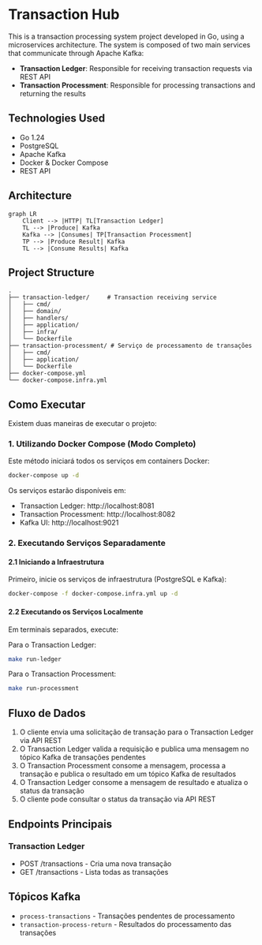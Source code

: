 # Transaction Hub

This is a transaction processing system project developed in Go, using a microservices architecture. The system is composed of two main services that communicate through Apache Kafka:

- **Transaction Ledger**: Responsible for receiving transaction requests via REST API
- **Transaction Processment**: Responsible for processing transactions and returning the results

## Technologies Used

- Go 1.24
- PostgreSQL
- Apache Kafka
- Docker & Docker Compose
- REST API

## Architecture

```mermaid
graph LR
    Client --> |HTTP| TL[Transaction Ledger]
    TL --> |Produce| Kafka
    Kafka --> |Consumes| TP[Transaction Processment]
    TP --> |Produce Result| Kafka
    TL --> |Consume Results| Kafka
```

## Project Structure

```
.
├── transaction-ledger/     # Transaction receiving service
│   ├── cmd/
│   ├── domain/
│   ├── handlers/
│   ├── application/
│   ├── infra/
│   └── Dockerfile
├── transaction-processment/ # Serviço de processamento de transações
│   ├── cmd/
│   ├── application/
│   └── Dockerfile
├── docker-compose.yml
└── docker-compose.infra.yml
```

## Como Executar

Existem duas maneiras de executar o projeto:

### 1. Utilizando Docker Compose (Modo Completo)

Este método iniciará todos os serviços em containers Docker:

```bash
docker-compose up -d
```

Os serviços estarão disponíveis em:

- Transaction Ledger: http://localhost:8081
- Transaction Processment: http://localhost:8082
- Kafka UI: http://localhost:9021

### 2. Executando Serviços Separadamente

#### 2.1 Iniciando a Infraestrutura

Primeiro, inicie os serviços de infraestrutura (PostgreSQL e Kafka):

```bash
docker-compose -f docker-compose.infra.yml up -d
```

#### 2.2 Executando os Serviços Localmente

Em terminais separados, execute:

Para o Transaction Ledger:

```bash
make run-ledger
```

Para o Transaction Processment:

```bash
make run-processment
```

## Fluxo de Dados

1. O cliente envia uma solicitação de transação para o Transaction Ledger via API REST
2. O Transaction Ledger valida a requisição e publica uma mensagem no tópico Kafka de transações pendentes
3. O Transaction Processment consome a mensagem, processa a transação e publica o resultado em um tópico Kafka de resultados
4. O Transaction Ledger consome a mensagem de resultado e atualiza o status da transação
5. O cliente pode consultar o status da transação via API REST

## Endpoints Principais

### Transaction Ledger

- POST /transactions - Cria uma nova transação
- GET /transactions - Lista todas as transações

## Tópicos Kafka

- `process-transactions` - Transações pendentes de processamento
- `transaction-process-return` - Resultados do processamento das transações

